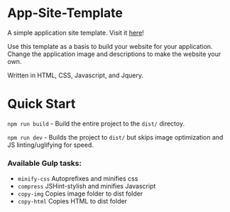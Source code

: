 # App-Site-Template
A simple application site template. Visit it [here](https://jprevost21.github.io/app-site-template/)!

Use this template as a basis to build your website for your application.
Change the application image and descriptions to make the website your own.


Written in HTML, CSS, Javascript, and Jquery.

# Quick Start
`npm run build` - Build the entire project to the `dist/` directoy.

`npm run dev` - Builds the project to `dist/` but skips image optimization and JS linting/uglifying for speed.

### Available Gulp tasks:
- `minify-css` Autoprefixes and minifies css
- `compress` JSHint-stylish and minifies Javascript
- `copy-img` Copies image folder to dist folder
- `copy-html` Copies HTML to dist folder
